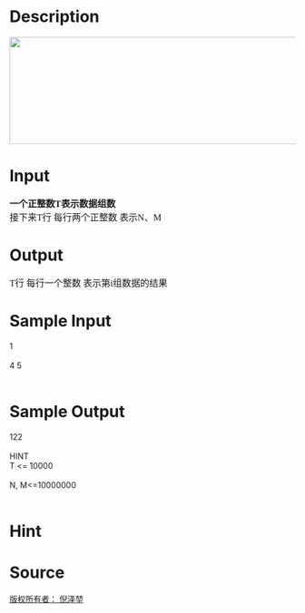 
# Description

<div class="content"><p><img height="189" alt="" width="518" src="/source/bzoj/2693/img/aHR0cHM6Ly9seWRzeS5jb20vSnVkZ2VPbmxpbmUvdXBsb2FkLzIwMTIwNC9mYS5qcGc=.jpg"/></p></div>

# Input

<div class="content"><h2 style="margin: auto 0cm"><span lang="EN-US" style="font-size: 12pt; font-family: 微软雅黑; mso-hansi-font-family: 微软雅黑; mso-bidi-font-family: Arial"><font face="宋体"><o:p></o:p></font></span><span style="font-size: 12pt; font-family: 微软雅黑; mso-hansi-font-family: 微软雅黑"><font face="Calibri">一个正整数<span lang="EN-US">T</span>表示数据组数<span lang="EN-US"><o:p></o:p></span></font></span></h2>
<p class="MsoNormal" style="margin: 0cm 0cm 0pt"><span style="font-size: 12pt; font-family: 微软雅黑; mso-hansi-font-family: 微软雅黑"><font face="Calibri">接下来<span lang="EN-US">T</span>行 每行两个正整数 表示<span lang="EN-US">N</span>、<span lang="EN-US">M<o:p></o:p></span></font></span></p>
<p class="MsoNormal" style="margin: 0cm 0cm 0pt"><span lang="EN-US" style="font-size: 12pt; font-family: 微软雅黑; mso-hansi-font-family: 微软雅黑"><o:p></o:p></span></p></div>

# Output

<div class="content"><p class="MsoNormal" style="margin: 0cm 0cm 0pt"><font face="Calibri"><span lang="EN-US" style="font-size: 12pt; font-family: 微软雅黑; mso-hansi-font-family: 微软雅黑">T</span><span style="font-size: 12pt; font-family: 微软雅黑; mso-hansi-font-family: 微软雅黑">行 每行一个整数 表示第<span lang="EN-US">i</span>组数据的结果<span lang="EN-US"><o:p></o:p></span></span></font></p>
<h2 style="margin: auto 0cm"><span lang="EN-US" style="font-size: 12pt; font-family: 微软雅黑; mso-hansi-font-family: 微软雅黑"><o:p></o:p></span></h2></div>

# Sample Input

<div class="content"><span class="sampledata">1<br/>
<br/>
4 5<br/>
<br/>
</span></div>

# Sample Output

<div class="content"><span class="sampledata">122<br/>
<br/>
HINT<br/>
T &lt;= 10000<br/>
<br/>
N, M&lt;=10000000<br/>
<br/>
</span></div>

# Hint

<div class="content"><p></p></div>

# Source

<div class="content"><p><a href="problemset.php?search=版权所有者： 倪泽堃
">版权所有者： 倪泽堃<br/>
</a></p></div>

